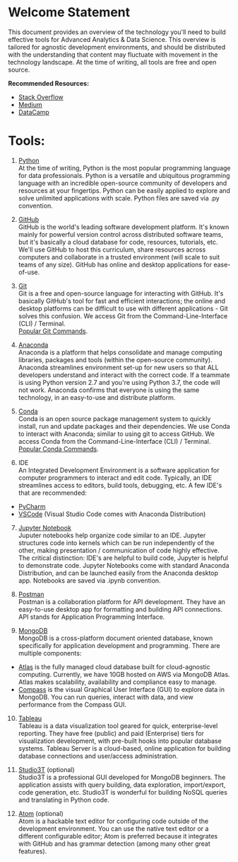 # Welcome Statement
This document provides an overview of the technology you'll need to build effective tools for Advanced Analytics & Data Science. This overview is tailored for agnostic development environments, and should be distributed with the understanding that content may fluctuate with movement in the technology landscape. At the time of writing, all tools are free and open source.

**Recommended Resources:**

- [Stack Overflow](https://stackoverflow.com/)
- [Medium](https://towardsdatascience.com/)
- [DataCamp](https://www.datacamp.com/home)


# Tools:

1. [Python](https://www.python.org/)  
At the time of writing, Python is the most popular programming language for data professionals. Python is a versatile and ubiquitous programming language with an incredible open-source community of developers and resources at your fingertips. Python can be easily applied to explore and solve unlimited applications with scale. Python files are saved via .py convention.

2. [GitHub](https://github.com/)  
GitHub is the world's leading software development platform. It's known mainly for powerful version control across distributed software teams, but it's basically a cloud database for code, resources, tutorials, etc. We'll use GitHub to host this curriculum, share resources across computers and collaborate in a trusted environment (will scale to suit teams of any size). GitHub has online and desktop applications for ease-of-use.

3. [Git](https://git-scm.com/)  
Git is a free and open-source language for interacting with GitHub. It's basically GitHub's tool for fast and efficient interactions; the online and desktop platforms can be difficult to use with different applications - Git solves this confusion. We access Git from the Command-Line-Interface (CLI) / Terminal.  
[Popular Git Commands](https://www.datree.io/resources/git-commands).

4. [Anaconda](https://www.anaconda.com/)  
Anaconda is a platform that helps consolidate and manage computing libraries, packages and tools (within the open-source community). Anaconda streamlines environment set-up for new users so that ALL developers understand and interact with the correct code. If a teammate is using Python version 2.7 and you're using Python 3.7, the code will not work. Anaconda confirms that everyone is using the same technology, in an easy-to-use and distribute platform.

5. [Conda](https://docs.conda.io/en/latest/)  
Conda is an open source package management system to quickly install, run and update packages and their dependencies. We use Conda to interact with Anaconda; similar to using git to access GitHub. We access Conda from the Command-Line-Interface (CLI) / Terminal.  
[Popular Conda Commands](https://docs.conda.io/projects/conda/en/latest/commands.html).

6. IDE  
An Integrated Development Environment is a software application for computer programmers to interact and edit code. Typically, an IDE streamlines access to editors, build tools, debugging, etc. A few IDE's that are recommended:  

  * [PyCharm](https://www.jetbrains.com/pycharm/promo/anaconda/)  
  * [VSCode](https://code.visualstudio.com/) (Visual Studio Code comes with Anaconda Distribution)    

7. [Jupyter Notebook](https://jupyter.org/)  
Juputer notebooks help organize code similar to an IDE. Jupyter structures code into kernels which can be run independently of the other, making presentation / communication of code highly effective. The critical distinction: IDE's are helpful to build code, Jupyter is helpful to demonstrate code. Jupyter Notebooks come with standard Anaconda Distribution, and can be launched easily from the Anaconda desktop app. Notebooks are saved via .ipynb convention.

8. [Postman](https://www.postman.com/)  
Postman is a collaboration platform for API development. They have an easy-to-use desktop app for formatting and building API connections.
API stands for Application Programming Interface.

9. [MongoDB](https://www.mongodb.com/)  
MongoDB is a cross-platform document oriented database, known specifically for application development and programming. There are multiple components:  
  * [Atlas](https://www.mongodb.com/cloud/atlas) is the fully managed cloud database built for cloud-agnostic computing. Currently, we have 10GB hosted on AWS via MongoDB Atlas. Atlas makes scalability, availability and compliance easy to manage.   
  * [Compass](https://www.mongodb.com/products/compass) is the visual Graphical User Interface (GUI) to explore data in MongoDB. You can run queries, interact with data, and view performance from the Compass GUI.  

10. [Tableau](https://www.tableau.com/)  
Tableau is a data visualization tool geared for quick, enterprise-level reporting. They have free (public) and paid (Enterprise) tiers for visualization development, with pre-built hooks into popular database systems. Tableau Server is a cloud-based, online application for building database connections and user/access administration.  

11. [Studio3T](https://studio3t.com/) (optional)  
Studio3T is a professional GUI developed for MongoDB beginners. The application assists with query building, data exploration, import/export, code generation, etc. Studio3T is wonderful for building NoSQL queries and translating in Python code.  

12. [Atom](https://atom.io/) (optional)  
Atom is a hackable text editor for configuring code outside of the development environment. You can use the native text editor or a different configurable editor; Atom is preferred because it integrates with GitHub and has grammar detection (among many other great features).  
